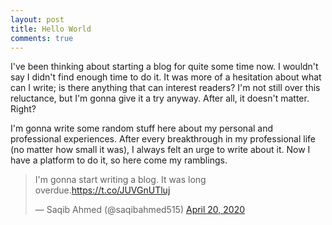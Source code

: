 ```yaml
---
layout: post
title: Hello World
comments: true
---
```


I've been thinking about starting a blog for quite some time now. I wouldn't say I didn't find enough time to do it. It was more of a hesitation about what can I write; is there anything that can interest readers? I'm not still over this reluctance, but I'm gonna give it a try anyway. After all, it doesn't matter. Right? 

I'm gonna write some random stuff here about my personal and professional experiences. After every breakthrough in my professional life (no matter how small it was), I always felt an urge to write about it. Now I have a platform to do it, so here come my ramblings. 

<blockquote class="twitter-tweet"><p lang="en" dir="ltr">I&#39;m gonna start writing a blog. It was long overdue.<a href="https://t.co/JUVGnUTluj">https://t.co/JUVGnUTluj</a></p>&mdash; Saqib Ahmed (@saqibahmed515) <a href="https://twitter.com/saqibahmed515/status/1252244715933700096?ref_src=twsrc%5Etfw">April 20, 2020</a></blockquote> <script async src="https://platform.twitter.com/widgets.js" charset="utf-8"></script>

